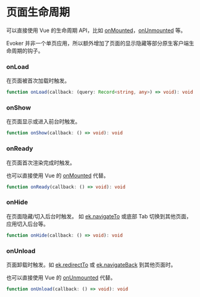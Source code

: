 # 页面生命周期

可以直接使用 Vue 的生命周期 API，比如 [onMounted](https://vuejs.org/api/composition-api-lifecycle.html#onmounted)，[onUnmounted](https://vuejs.org/api/composition-api-lifecycle.html#onunmounted) 等。

Evoker 并非一个单页应用，所以额外增加了页面的显示隐藏等部分原生客户端生命周期的钩子。

### onLoad

在页面被首次加载时触发。

```ts
function onLoad(callback: (query: Record<string, any>) => void): void
```

### onShow

在页面显示或进入前台时触发。

```ts
function onShow(callback: () => void): void
```

### onReady

在页面首次渲染完成时触发。

也可以直接使用 Vue 的 [onMounted](https://vuejs.org/api/composition-api-lifecycle.html#onmounted) 代替。

```ts
function onReady(callback: () => void): void
```

### onHide

在页面隐藏/切入后台时触发。 如 [ek.navigateTo](../../api/route/navigateTo) 或底部 Tab 切换到其他页面，应用切入后台等。

```ts
function onHide(callback: () => void): void
```

### onUnload

页面卸载时触发。如 [ek.redirectTo](../../api/route/redirectTo) 或 [ek.navigateBack](../../api/route/navigateBack) 到其他页面时。

也可以直接使用 Vue 的 [onUnmounted](https://vuejs.org/api/composition-api-lifecycle.html#onunmounted) 代替。

```ts
function onUnload(callback: () => void): void
```
